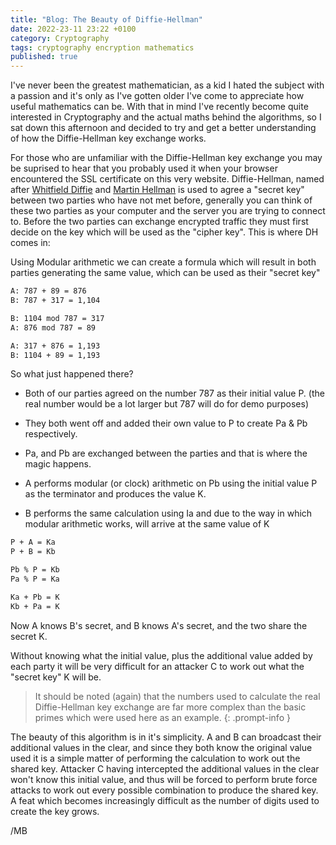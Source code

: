 ```yaml
---
title: "Blog: The Beauty of Diffie-Hellman"
date: 2022-23-11 23:22 +0100
category: Cryptography
tags: cryptography encryption mathematics
published: true
---
```


I've never been the greatest mathematician, as a kid I hated the subject with a passion and it's only as I've gotten older I've come to appreciate how useful mathematics can be. With that in mind I've recently become quite interested in Cryptography and the actual maths behind the algorithms, so I sat down this afternoon and decided to try and get a better understanding of how the Diffie-Hellman key exchange works.

For those who are unfamiliar with the Diffie-Hellman key exchange you may be suprised to hear that you probably used it when your browser encountered the SSL certificate on this very website. Diffie-Hellman, named after [Whitfield Diffie](https://en.wikipedia.org/wiki/Whitfield_Diffie) and [Martin Hellman](https://en.wikipedia.org/wiki/Martin_Hellman)  is used to agree a "secret key" between two parties who have not met before, generally you can think of these two parties as your computer and the server you are trying to connect to. Before the two parties can exchange encrypted traffic they must first decide on the key which will be used as the "cipher key". This is where DH comes in:

Using Modular arithmetic we can create a formula which will result in both parties generating the same value, which can be used as their "secret key"

```bash
A: 787 + 89 = 876 
B: 787 + 317 = 1,104 

B: 1104 mod 787 = 317 
A: 876 mod 787 = 89 

A: 317 + 876 = 1,193 
B: 1104 + 89 = 1,193 
```

So what just happened there?

- Both of our parties agreed on the number 787 as their initial value P. (the real number would be a lot larger but 787 will do for demo purposes)

- They both went off and added their own value to P to create Pa & Pb respectively.

- Pa, and Pb are exchanged between the parties and that is where the magic happens.

- A performs modular (or clock) arithmetic on Pb using the initial value P as the terminator and produces the value K.

- B performs the same calculation using Ia and due to the way in which modular arithmetic works, will arrive at the same value of K

```bash
P + A = Ka
P + B = Kb

Pb % P = Kb
Pa % P = Ka

Ka + Pb = K
Kb + Pa = K
```

Now A knows B's secret, and B knows A's secret, and the two share the secret K.

Without knowing what the initial value, plus the additional value added by each party it will be very difficult for an attacker C to work out what the "secret key" K will be.

> It should be noted (again) that the numbers used to calculate the real Diffie-Hellman key exchange are far more complex than the basic primes which were used here as an example.
{: .prompt-info }

The beauty of this algorithm is in it's simplicity. A and B can broadcast their additional values in the clear, and since they both know the original value used it is a simple matter of performing the calculation to work out the shared key. Attacker C having intercepted the additional values in the clear won't know this initial value, and thus will be forced to perform brute force attacks to work out every possible combination to produce the shared key. A feat which becomes increasingly difficult as the number of digits used to create the key grows.

/MB
